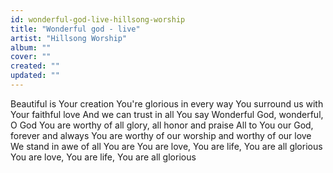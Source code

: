 ```yaml
---
id: wonderful-god-live-hillsong-worship
title: "Wonderful god - live"
artist: "Hillsong Worship"
album: ""
cover: ""
created: ""
updated: ""
---
```


Beautiful is Your creation
You're glorious in every way
You surround us with Your faithful love
And we can trust in all You say
Wonderful God, wonderful, O God
You are worthy of all glory, all honor and praise
All to You our God, forever and always
You are worthy of our worship and worthy of our love
We stand in awe of all You are
You are love, You are life, You are all glorious
You are love, You are life, You are all glorious